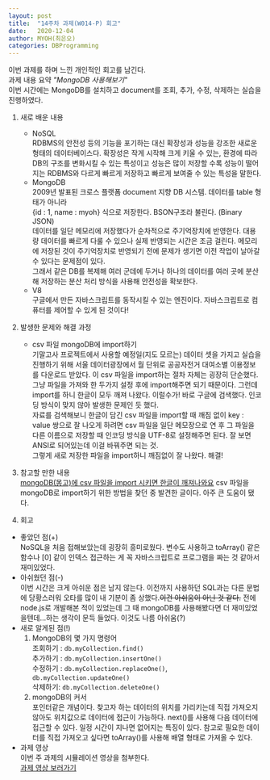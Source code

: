 ```yaml
---
layout: post
title:  "14주차 과제(W014-P) 회고"
date:   2020-12-04
author: MYOH(최은오)
categories: DBProgramming
---
```


이번 과제를 하며 느낀 개인적인 회고를 남긴다.  
과제 내용 요약 _"MongoDB 사용해보기"_   
이번 시간에는 MongoDB를 설치하고 document를 조회, 추가, 수정, 삭제하는 실습을 진행하였다.

1. 새로 배운 내용
    - NoSQL  
      RDBMS의 안전성 등의 기능을 포기하는 대신 확장성과 성능을 강조한 새로운 형태의 데이터베이스다. 확장성은 작게 시작해 크게 키울 수 있는, 환경에 따라 DB의 구조를 변화시킬 수 있는 특성이고 성능은 많이 저장할 수록 성능이 떨어지는 RDBMS와 다르게 빠르게 저장하고 빠르게 보여줄 수 있는 특성을 말한다.  
    - MongoDB  
      2009년 발표된 크로스 플랫폼 document 지향 DB 시스템. 데이터를 table 형태가 아니라  
      {id : 1, name : myoh} 식으로 저장한다. BSON구조라 불린다. (Binary JSON)  
      데이터를 일단 메모리에 저장했다가 순차적으로 주기억장치에 반영한다. 대용량 데이터를 빠르게 다룰 수 있으나 실제 반영되는 시간은 조금 걸린다. 메모리에 저장된 것이 주기억장치로 반영되기 전에 문제가 생기면 이전 작업이 날아갈 수 있다는 문제점이 있다.  
      그래서 같은 DB를 복제해 여러 군데에 두거나 하나의 데이터를 여러 곳에 분산해 저장하는 분산 처리 방식을 사용해 안전성을 확보한다.
    - V8  
      구글에서 만든 자바스크립트를 동작시킬 수 있는 엔진이다. 자바스크립트로 컴퓨터를 제어할 수 있게 된 것이다!  

2. 발생한 문제와 해결 과정
    - csv 파일 mongoDB에 import하기  
      기말고사 프로젝트에서 사용할 예정일(지도 모르는) 데이터 셋을 가지고 실습을 진행하기 위해 서울 데이터광장에서 월 단위로 공공자전거 대여소별 이용정보를 다운로드 받았다. 이 csv 파일을 import하는 절차 자체는 굉장히 단순했다. 그냥 파일을 가져와 한 두가지 설정 후에 import해주면 되기 때문이다. 그런데 import를 하니 한글이 모두 깨져 나왔다. 이럴수가! 바로 구글에 검색했다. 인코딩 방식이 맞지 않아 발생한 문제인 듯 했다.  
      자료를 검색해보니 한글이 담긴 csv 파일을 import할 때 깨짐 없이 key : value 쌍으로 잘 나오게 하려면 csv 파일을 일단 메모장으로 연 후 그 파일을 다른 이름으로 저장할 때 인코딩 방식을 UTF-8로 설정해주면 된다. 잘 보면 ANSI로 되어있는데 이걸 바꿔주면 되는 것.  
      그렇게 새로 저장한 파일을 import하니 깨짐없이 잘 나왔다. 해결!   
3. 참고할 만한 내용  
    [mongoDB(몽고)에 csv 파일을 import 시키면 한글이 깨져나와요](https://okky.kr/article/335261)
    csv 파일을 mongoDB로 import하기 위한 방법을 찾던 중 발견한 글이다. 아주 큰 도움이 됐다.
4. 회고
  - 좋았던 점(+)  
    NoSQL을 처음 접해보았는데 굉장히 흥미로웠다. 변수도 사용하고 toArray() 같은 함수나 [0] 같이 인덱스 접근하는 게 꼭 자바스크립트로 프로그램을 짜는 것 같아서 재미있었다. 
  - 아쉬웠던 점(-)  
    이번 시간은 크게 아쉬운 점은 남지 않는다. 이전까지 사용하던 SQL과는 다른 문법에 당황스러워 오타를 많이 내 기분이 좀 상했다.~~이건 아쉬움이 아닌 것 같다.~~ 전에 node.js로 개발해본 적이 있었는데 그 때 mongoDB를 사용해봤다면 더 재미있었을텐데...하는 생각이 문득 들었다. 이것도 나름 아쉬움(?)
  - 새로 알게된 점(!)  
    1. MongoDB의 몇 가지 명령어  
      조회하기 : `db.myCollection.find()`  
      추가하기 : `db.myCollection.insertOne()`  
      수정하기 : `db.myCollection.replaceOne()`, `db.myCollection.updateOne()`  
      삭제하기: `db.myCollection.deleteOne()`  
    2. mongoDB의 커서  
      포인터같은 개념이다. 찾고자 하는 데이터의 위치를 가리키는데 직접 가져오지 않아도 위치값으로 데이터에 접근이 가능하다. next()를 사용해 다음 데이터에 접근할 수 있다. 일정 시간이 지나면 없어지는 특징이 있다. 참고로 필요한 데이터를 직접 가져오고 싶다면 toArray()를 사용해 배열 형태로 가져올 수 있다.  
  - 과제 영상  
    이번 주 과제의 시뮬레이션 영상을 첨부한다.  
    [과제 영상 보러가기](https://youtu.be/sGRHfNi2tkc)